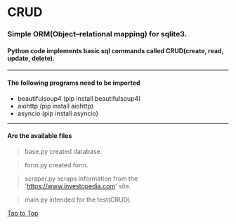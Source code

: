 <a id='top'></a>

# CRUD

### Simple ORM(Object–relational mapping) for sqlite3.

#### Python code implements basic sql commands called CRUD(create, read, update, delete).

---

#### Тhe following programs need to be imported

- beautifulsoup4 (pip install beautifulsoup4)
- aiohttp (pip install aiohttp)
- asyncio (pip install asyncio)

---

#### Are the available files

> base.py created database.

> form.py created form.

> scraper.py scraps information from the 'https://www.investopedia.com' site.

> main.py intended for the test(CRUD)․


[Tap to Top](#top)

